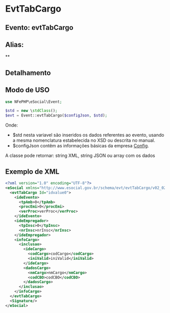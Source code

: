# EvtTabCargo

## Evento: evtTabCargo

## Alias:
 **


## Detalhamento





## Modo de USO

```php
use NFePHP\eSocial\Event;

$std = new \stdClass();
$evt = Event::evtTabCargo($configJson, $std);
```

Onde:
- $std nesta variavel são inseridos os dados referentes ao evento, usando a mesma nomenclatura estabelecida no XSD ou descrita no manual.
- $configJson contêm as informações básicas da empresa [Config](Config.md).

A classe pode retornar: string XML, string JSON ou array com os dados


## Exemplo de XML

```xml
<?xml version="1.0" encoding="UTF-8"?>
<eSocial xmlns="http://www.esocial.gov.br/schema/evt/evtTabCargo/v02_02_01" xmlns:xsi="http://www.w3.org/2001/XMLSchema-instance" xsi:schemaLocation="http://www.esocial.gov.br/schema/evt/evtTabCargo/v02_02_01 ../schemes/evtTabCargo.xsd ">
  <evtTabCargo Id="idvalue0">
    <ideEvento>
      <tpAmb>0</tpAmb>
      <procEmi>0</procEmi>
      <verProc>verProc</verProc>
    </ideEvento>
    <ideEmpregador>
      <tpInsc>0</tpInsc>
      <nrInsc>nrInsc</nrInsc>
    </ideEmpregador>
    <infoCargo>
      <inclusao>
        <ideCargo>
          <codCargo>codCargo</codCargo>
          <iniValid>iniValid</iniValid>
        </ideCargo>
        <dadosCargo>
          <nmCargo>nmCargo</nmCargo>
          <codCBO>codCBO</codCBO>
        </dadosCargo>
      </inclusao>
    </infoCargo>
  </evtTabCargo>
  <Signature/>
</eSocial>

```
